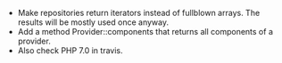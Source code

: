 * Make repositories return iterators instead of fullblown arrays. The results
  will be mostly used once anyway.
* Add a method Provider::components that returns all components of a provider.
* Also check PHP 7.0 in travis.
